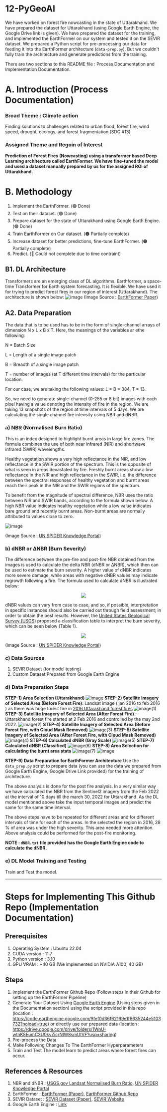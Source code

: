 # 12-PyGeoAI
We have worked on forest fire nowcasting in the state of Uttarakhand. We have prepared the dataset for Uttarakhand (using Google Earth Engine, the Google Drive link is given). We have prepared the dataset for the training, and implemented the EarthFormer on our system and tested it on the SEVIR dataset. We prepared a Python script for pre-processing our data for feeding it into the EarthFormer architecture (`data-prep.py`). But we couldn't fully train the architecture and generate predictions from the training.

There are two sections to this README file : Process Documentation and Implementation Documentation.
# A. Introduction (Process Documentation)
### Broad Theme : Climate action 
Finding solutions to challenges related to urban flood, forest fire, wind speed, drought, ecology, and forest fragmentation (SDG #13)
### Assigned Theme and Regoin of Interest
**Prediction of Forest Fires (Nowcasting) using a transformer based Deep Learning architecture called EarthFormer. We have fine-tuned the model and used a dataset manually prepared by us for the assigned ROI of Uttarakhand.**

# B. Methodology
1. Implement the EarthFormer. (🟢 Done)
2. Test on their dataset. (🟢 Done)
3. Prepare dataset for the state of Uttarakhand using Google Earth Engine. (🟢 Done)
4. Train EarthFormer on Our dataset. (🟠 Partially complete)
5. Increase dataset for better predictions, fine-tune EarthFormer. (🟠 Partially complete)
6. Predict. (🔴 Could not complete due to time contraint)

## B1. DL Architecture
Transformers are an emerging class of DL algorithms.  Earthformer, a space-time Transformer for Earth system forecasting. It is flexible. We have used it for trying to predict forest fires in our region of interest (Uttarakhand). The architecture is shown below:
![image](https://user-images.githubusercontent.com/56718090/235289478-a6fce54d-62e3-4272-8e51-500211cb8461.png)
(Image Source : [EarthFormer Paper](https://assets.amazon.science/89/ad/cb9c23dd4bb69b8e03bbbecdb4b8/earthformer-exploring-space-time-transformers-for-earth-system-forecasting.pdf))
## A2. Data Preparation
The data that is to be used has to be in the form of single-channel arrays of dimension N x L x B x T. Here, the meanings of the variables ar ethe following:

N = Batch Size

L = Length of a single image patch

B = Breadth of a single image patch

T = number of images (at T different time intervals) for the particular location.

For our case, we are taking the following values: L = B = 384, T = 13.

So, we need to generate single-channel (0-255 or 8 bit) images with each pixel having a value denoting the intensity of fire in the region. We are taking 13 snapshots of the region at time intervals of 5 days. We are calculating the single channel fire intensity using NBR and dNBR.

### a) NBR (Normalised Burn Ratio)
This is an index designed to highlight burnt areas in large fire zones. The formula combines the use of both near infrared (NIR) and shortwave infrared (SWIR) wavelengths.

Healthy vegetation shows a very high reflectance in the NIR, and low reflectance in the SWIR portion of the spectrum. This is the opposite of what is seen in areas devastated by fire. Freshly burnt areas show a low reflectance in the NIR and high reflectance in the SWIR, i.e. the difference between the spectral responses of healthy vegetation and burnt areas reach their peak in the NIR and the SWIR regions of the spectrum.

To benefit from the magnitude of spectral difference, NBR uses the ratio between NIR and SWIR bands, according to the formula shown below. A high NBR value indicates healthy vegetation while a low value indicates bare ground and recently burnt areas. Non-burnt areas are normally attributed to values close to zero.

![image](https://user-images.githubusercontent.com/56718090/235289287-b2f150b4-77bb-4ccf-abbb-e185707e70c1.png)

(Image Source : [UN SPIDER Knowledge Portal](https://un-spider.org/advisory-support/recommended-practices/recommended-practice-burn-severity/in-detail/normalized-burn-ratio))
### b) dNBR or ΔNBR (Burn Severity)
The difference between the pre-fire and post-fire NBR obtained from the images is used to calculate the delta NBR (dNBR or ∆NBR), which then can be used to estimate the burn severity. A higher value of dNBR indicates more severe damage, while areas with negative dNBR values may indicate regrowth following a fire. The formula used to calculate dNBR is illustrated below:
<center><img src="https://user-images.githubusercontent.com/56718090/235289270-f407ab8a-65ea-47bb-a9f6-4aff93c95a3f.png"></center>

dNBR values can vary from case to case, and so, if possible, interpretation in specific instances should also be carried out through field assessment; in order to obtain the best results. However, the [United States Geological Survey (USGS)](https://www.usgs.gov/landsat-missions/landsat-normalized-burn-ratio) proposed a classification table to interpret the burn severity, which can be seen below (Table 1).
<center><img src="https://user-images.githubusercontent.com/56718090/235288848-806595d2-b716-40f8-aa54-3bd2582c07b9.png"></center>

(Image Source : [UN SPIDER Knowledge Portal](https://un-spider.org/advisory-support/recommended-practices/recommended-practice-burn-severity/in-detail/normalized-burn-ratio))

### c) Data Sources
1. SEVIR Dataset (for model testing)
2. Custom Dataset Prepared from Google Earth Engine

### d) Data Preparation Steps
**STEP-1) Area Selection (Uttarakhand)**
![image](https://user-images.githubusercontent.com/56718090/235291566-8d9551b4-c39b-487f-8e30-72acf4c7ddc7.png)
**STEP-2) Satellite Imagery of Selected Area (Before Forest Fire)**: Landsat image ( jan 2016 to feb 2016 ) as there was huge forest fire in [2016 Uttarakhand forest fires](https://en.wikipedia.org/wiki/2016_Uttarakhand_forest_fires)
![image(1)](https://user-images.githubusercontent.com/56718090/235291574-ce605f5d-ddd4-480f-8d84-e71de3792f9f.png)
**STEP-3) Satellite Imagery of Selected Area (After Forest Fire)** : Uttarakhand forest fire started at 2 Feb 2016  and controlled by the may 2nd 2022.
![image(2)](https://user-images.githubusercontent.com/56718090/235291581-762d4fe2-67b1-479b-ab4d-4584396ae24c.png)
**STEP-4) Satellite Imagery of Selected Area (Before Forest Fire, with Cloud Mask Removed)**
![image(3)](https://user-images.githubusercontent.com/56718090/235291585-87bdce82-30a8-4174-8f80-8cf5a20395ac.png)
**STEP-5) Satellite Imagery of Selected Area (After Forest Fire, with Cloud Mask Removed)**
![image(4)](https://user-images.githubusercontent.com/56718090/235291589-d868922a-3882-45c9-adb8-1fec1db34590.png)
**STEP-6) Calculated dNBR (Gray Scale)**
![image(5)](https://user-images.githubusercontent.com/56718090/235291595-744ae6f0-f3dd-4962-80fc-e3c809af226d.png)
**STEP-7) Calculated dNBR (Classified)**
![image(6)](https://user-images.githubusercontent.com/56718090/235291602-78092320-742e-4733-af35-eca9c64a2648.png)
**STEP-8) Area Selection for calculating the burnt area stats**
![image(7)](https://user-images.githubusercontent.com/56718090/235291606-041a9dd0-ef9e-4434-b8d1-9309da8323bc.png)
![image](https://user-images.githubusercontent.com/114997244/235296316-e9241d97-adbd-47d7-a745-ec6addba9b62.png)

**STEP-9) Data Preparation for EarthFormer Architecture**
Use the `data_prep.py` script to prepare data (you can use the data we prepared from Google Earth Engine, Google Drive Link provided) for the training of architecture. 


The above analysis is done for the post fire analysis. In a very similar way we have calculated the NBR from the Sentinel2 imagery from the Feb 2022 at the interval of 10 days till the march 30, 2022 for Uttarakhand. As the DL model mentioned above take the input temporal images and predict the same for the same time interval. 

The above steps have to be repeated for different areas and for different intervals of time for each of the areas.
In the selected the region in 2016, 28 % of area was under the high severity. This area needed more attention. Above analysis could be performed for the post-fire monitoring.

**NOTE : `dNBR.txt` file provided has the Google Earth Engine code to calculate the dNBR.**

### e) DL Model Training and Testing
Train and Test the model.

<hr>

# Steps for Implementing This Github Repo (Implementation Documentation)
## Prerequisites
1. Operating System : Ubuntu 22.04
2. CUDA version : 11.7
3. Python version : 3.10
4. GPU VRAM : ~40 GB (We implemented on NVIDIA A100, 40 GB)
## Steps
1. Implement the EarthFormer Github Repo (Follow steps in their Github for setting up the EarthFormer Pipeline)
2. Generate Your Dataset Using [Google Earth Engine](https://earthengine.google.com/) (Using steps given in the Documentation section) using the script provided in this repo (location : https://code.earthengine.google.com/9fef0d36f62169e1f6635244e5103732?noload=true) or directly use our prepared data (location : https://drive.google.com/drive/folders/1WnU-wtnK8EumC3U0kvZicrNIW8smUtVF?usp=sharing) 
3. Pre-process the Data
4. Make Following Changes To The EarthFormer Hyperparameters
5. Train and Test
The model learn to predict areas where forest fires can occur.
## References & Resources
1. NBR and dNBR : [USGS.gov Landsat Normalised Burn Ratio](https://www.usgs.gov/landsat-missions/landsat-normalized-burn-ratio), [UN SPIDER Knowledge Portal](https://un-spider.org/advisory-support/recommended-practices/recommended-practice-burn-severity/in-detail/normalized-burn-ratio)
2. EarthFormer : [EarthFormer (Paper)](https://assets.amazon.science/89/ad/cb9c23dd4bb69b8e03bbbecdb4b8/earthformer-exploring-space-time-transformers-for-earth-system-forecasting.pdf), [EarthFormer Github Repo](https://github.com/amazon-science/earth-forecasting-transformer)
3. SEVIR Dataset : [SEVIR Dataset (Paper)](https://proceedings.neurips.cc/paper/2020/file/fa78a16157fed00d7a80515818432169-Paper.pdf), [SEVIR Website](https://sevir.mit.edu/)
4. Google Earth Engine : [Link](https://earthengine.google.com/)
